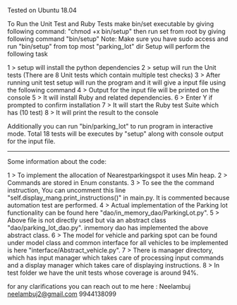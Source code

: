 Tested on Ubuntu 18.04

To Run the Unit Test and Ruby Tests
make bin/set executable by giving following command:
     "chmod +x bin/setup"
then run set from root by giving following command
     "bin/setup" 
Note: Make sure you have sudo access and run "bin/setup" from top most "parking_lot" dir
Setup will perform the following task
 
1 > setup will install the python dependencies
2 > setup will run the Unit tests (There are 8 Unit tests which contain multiple test checks)
3 > After running unit test setup will run the program and it will give a input file
    using the following command
4 > Output for the input file will be printed on the console
5 > It will install Ruby and related dependencies.
6 > Enter Y if prompted to confirm installation
7 > It will start the Ruby test Suite which has (10 test)
8 > It will print the result to the console

Additionally you can run "bin/parking_lot" to run program in interactive mode.
Total 18 tests will be executes by "setup" along with console output for the input file.

********************************************************************************************


Some information about the code:

1 > To implement the allocation of Nearestparkingspot it uses Min heap.
2 > Commands are stored in Enum constants.
3 > To see the the command instruction, You can uncomment this line 
    "self.display_mang.print_instructions()" in main.py. It is commented because
    automation test are performed.
4 > Actual implementation of the Parking lot functionality can be found here
    "dao/in_memory_dao/ParkingLot.py".
5 > Above file is not directly used but via an abstract class "dao/parking_lot_dao.py".
    inmemory dao has implemented the above abstract class.
6 > The model for vehicle and parking spot can be found under model class and common interface
    for all vehicles to be implemented is here "interface/Abstract_vehicle.py".
7 > There is manager directory, which has input manager which takes care of processing 
    input commands and a display manager which takes care of displaying instructions.
8 > In test folder we have the unit tests whose coverage is around 94%.


for any clarifications
you can reach out to me here : 
Neelambuj
neelambuj2@gmail.com
9944138099
    





